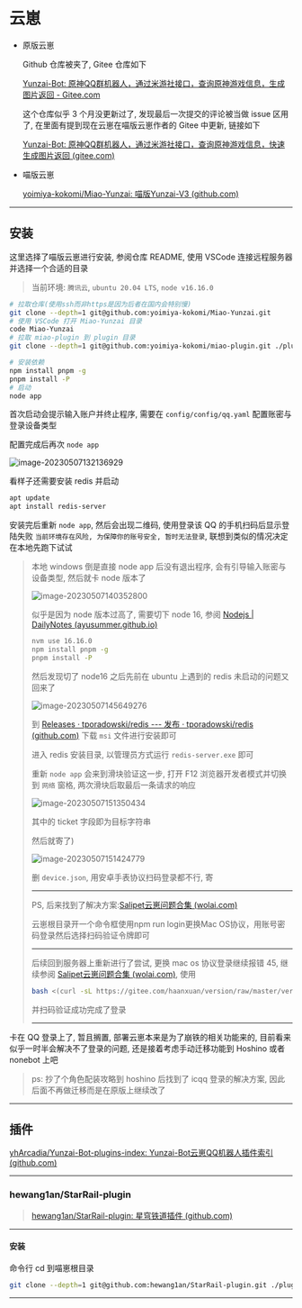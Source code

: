 # 云崽

- 原版云崽

  Github 仓库被夹了, Gitee 仓库如下

  [Yunzai-Bot: 原神QQ群机器人，通过米游社接口，查询原神游戏信息，生成图片返回 - Gitee.com](https://gitee.com/Le-niao/Yunzai-Bot/tree/main/)

  这个仓库似乎 3 个月没更新过了, 发现最后一次提交的评论被当做 issue 区用了, 在里面有提到现在云崽在喵版云崽作者的 Gitee 中更新, 链接如下

  [Yunzai-Bot: 原神QQ群机器人，通过米游社接口，查询原神游戏信息，快速生成图片返回 (gitee.com)](https://gitee.com/yoimiya-kokomi/Yunzai-Bot)

- 喵版云崽

  [yoimiya-kokomi/Miao-Yunzai: 喵版Yunzai-V3 (github.com)](https://github.com/yoimiya-kokomi/Miao-Yunzai)

---

## 安装

这里选择了喵版云崽进行安装, 参阅仓库 README, 使用 VSCode 连接远程服务器并选择一个合适的目录

> 当前环境: `腾讯云`, `ubuntu 20.04 LTS`, `node v16.16.0` 

```bash
# 拉取仓库(使用ssh而非https是因为后者在国内会特别慢)
git clone --depth=1 git@github.com:yoimiya-kokomi/Miao-Yunzai.git
# 使用 VSCode 打开 Miao-Yunzai 目录
code Miao-Yunzai
# 拉取 miao-plugin 到 plugin 目录
git clone --depth=1 git@github.com:yoimiya-kokomi/miao-plugin.git ./plugins/miao-plugin/
```

```bash
# 安装依赖
npm install pnpm -g
pnpm install -P
# 启动
node app
```

首次启动会提示输入账户并终止程序, 需要在 `config/config/qq.yaml` 配置账密与登录设备类型

配置完成后再次 `node app`

![image-20230507132136929](http://cdn.ayusummer233.top/DailyNotes/202305071321003.png)

看样子还需要安装 redis 并启动

```bash
apt update
apt install redis-server
```

安装完后重新 `node app`, 然后会出现二维码, 使用登录该 QQ 的手机扫码后显示登陆失败 `当前环境存在风险, 为保障你的账号安全, 暂时无法登录`, 联想到类似的情况决定在本地先跑下试试

> 本地 windows 倒是直接 node app 后没有退出程序, 会有引导输入账密与设备类型, 然后就卡 node 版本了
>
> ![image-20230507140352800](http://cdn.ayusummer233.top/DailyNotes/202305071403826.png)
>
> 似乎是因为 node 版本过高了, 需要切下 node 16, 参阅 [Nodejs | DailyNotes (ayusummer.github.io)](https://ayusummer.github.io/DailyNotes/前端/Nodejs.html#nvm)
>
> ```bash
> nvm use 16.16.0
> npm install pnpm -g
> pnpm install -P
> ```
>
> 然后发现切了 node16 之后先前在 ubuntu 上遇到的 redis 未启动的问题又回来了
>
> ![image-20230507145649276](http://cdn.ayusummer233.top/DailyNotes/202305071456327.png)
>
> 到 [Releases · tporadowski/redis --- 发布 · tporadowski/redis (github.com)](https://github.com/tporadowski/redis/releases) 下载 `msi` 文件进行安装即可
>
> 进入 redis 安装目录, 以管理员方式运行 `redis-server.exe` 即可
>
> 重新 `node app` 会来到滑块验证这一步, 打开 F12 浏览器开发者模式并切换到 `网络` 窗格, 两次滑块后取最后一条请求的响应
>
> ![image-20230507151350434](http://cdn.ayusummer233.top/DailyNotes/202305071513478.png)
>
> 其中的 ticket 字段即为目标字符串
>
> 然后就寄了) 
>
> ![image-20230507151424779](http://cdn.ayusummer233.top/DailyNotes/202305071514793.png)
>
> 删 `device.json`, 用安卓手表协议扫码登录都不行, 寄
>
> ---
>
> PS, 后来找到了解决方案:[Salipet云崽问题合集 (wolai.com)](https://www.wolai.com/oA43vuW71aBnv7UsEysn4T)
>
> 云崽根目录开一个命令框使用npm run login更换Mac OS协议，用账号密码登录然后选择扫码验证令牌即可
>
> ---
>
> 后续回到服务器上重新进行了尝试, 更换 mac os 协议登录继续报错 45, 继续参阅 [Salipet云崽问题合集 (wolai.com)](https://www.wolai.com/oA43vuW71aBnv7UsEysn4T), 使用
>
> ```bash
> bash <(curl -sL https://gitee.com/haanxuan/version/raw/master/version.sh)
> ```
>
> 并扫码验证成功完成了登录
>
> ---

卡在 QQ 登录上了, 暂且搁置, 部署云崽本来是为了崩铁的相关功能来的, 目前看来似乎一时半会解决不了登录的问题, 还是接着考虑手动迁移功能到 Hoshino 或者 nonebot 上吧

> ps: 抄了个角色配装攻略到 hoshino 后找到了 icqq 登录的解决方案, 因此后面不再做迁移而是在原版上继续改了

---

## 插件

[yhArcadia/Yunzai-Bot-plugins-index: Yunzai-Bot云崽QQ机器人插件索引 (github.com)](https://github.com/yhArcadia/Yunzai-Bot-plugins-index)

---

### hewang1an/StarRail-plugin

> [hewang1an/StarRail-plugin: 星穹铁道插件 (github.com)](https://github.com/hewang1an/StarRail-plugin)

---

#### 安装

命令行 cd 到喵崽根目录

```bash
git clone --depth=1 git@github.com:hewang1an/StarRail-plugin.git ./plugins/StarRail-plugin
```



---

